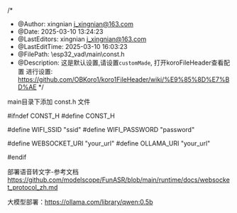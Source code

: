 <!--
 * @Author: xingnian j_xingnian@163.com
 * @Date: 2025-03-10 12:50:13
 * @LastEditors: xingnian j_xingnian@163.com
 * @LastEditTime: 2025-03-17 14:41:35
 * @FilePath: \esp32_vad\README.md
 * @Description: 这是默认设置,请设置`customMade`, 打开koroFileHeader查看配置 进行设置: https://github.com/OBKoro1/koro1FileHeader/wiki/%E9%85%8D%E7%BD%AE
-->

/*
 * @Author: xingnian j_xingnian@163.com
 * @Date: 2025-03-10 13:24:23
 * @LastEditors: xingnian j_xingnian@163.com
 * @LastEditTime: 2025-03-10 16:03:23
 * @FilePath: \esp32_vad\main\const.h
 * @Description: 这是默认设置,请设置`customMade`, 打开koroFileHeader查看配置 进行设置: https://github.com/OBKoro1/koro1FileHeader/wiki/%E9%85%8D%E7%BD%AE
 */
 
main目录下添加 const.h 文件

#ifndef CONST_H
#define CONST_H

#define WIFI_SSID "ssid"
#define WIFI_PASSWORD "password"

#define WEBSOCKET_URI "your_url"
#define OLLAMA_URI "your_url"

#endif


部署语音转文字-参考文档
https://github.com/modelscope/FunASR/blob/main/runtime/docs/websocket_protocol_zh.md

大模型部署：https://ollama.com/library/qwen:0.5b

